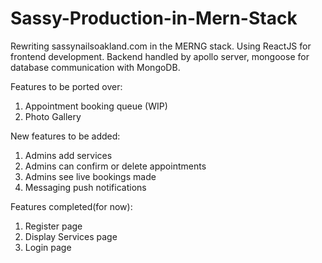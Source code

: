 # Sassy-Production-in-Mern-Stack
Rewriting sassynailsoakland.com in the MERNG stack. Using ReactJS for frontend development. Backend handled by apollo server, mongoose for database communication with MongoDB.


Features to be ported over:
  1. Appointment booking queue (WIP)
  2. Photo Gallery
  
 
 
New features to be added:
  1. Admins add services
  2. Admins can confirm or delete appointments
  3. Admins see live bookings made
  4. Messaging push notifications 


Features completed(for now):
1. Register page
2. Display Services page
3. Login page
